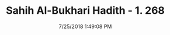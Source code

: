 ---
title        : "Sahih Al-Bukhari Hadith - 1. 268"
date         : 7/25/2018 1:49:08 PM
draft        : false
type         : "hadith"
layout       : "hadith"
BookCode     : "SHB"
VolumeNumber : "1"
HadithNumber : "268"
categories  :  ["Ghusl-Repeating sexual intercourse without bathing"]
tags  :  ["Qatada"]
---